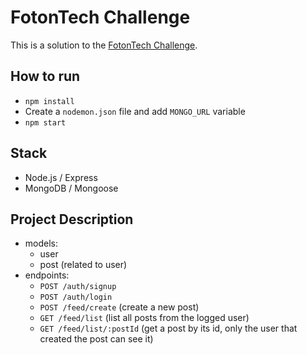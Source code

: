 # FotonTech Challenge

This is a solution to the [FotonTech Challenge](https://github.com/FotonTech/join).

How to run
-------------
* `npm install`
* Create a `nodemon.json` file and add `MONGO_URL` variable
* `npm start`

Stack
-------------
* Node.js / Express
* MongoDB / Mongoose

Project Description
-------------
* models:
  * user
  * post (related to user)
* endpoints:
  * `POST /auth/signup`
  * `POST /auth/login`
  * `POST /feed/create` (create a new post)
  * `GET /feed/list` (list all posts from the logged user)
  * `GET /feed/list/:postId` (get a post by its id, only the user that created the post can see it) 

